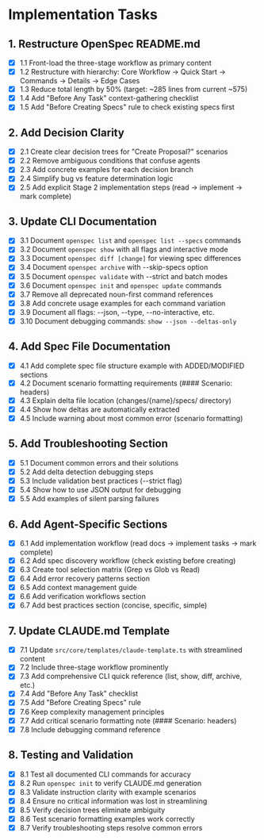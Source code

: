 # Implementation Tasks

## 1. Restructure OpenSpec README.md
- [x] 1.1 Front-load the three-stage workflow as primary content
- [x] 1.2 Restructure with hierarchy: Core Workflow → Quick Start → Commands → Details → Edge Cases
- [x] 1.3 Reduce total length by 50% (target: ~285 lines from current ~575)
- [x] 1.4 Add "Before Any Task" context-gathering checklist
- [x] 1.5 Add "Before Creating Specs" rule to check existing specs first

## 2. Add Decision Clarity  
- [x] 2.1 Create clear decision trees for "Create Proposal?" scenarios
- [x] 2.2 Remove ambiguous conditions that confuse agents
- [x] 2.3 Add concrete examples for each decision branch
- [x] 2.4 Simplify bug vs feature determination logic
- [x] 2.5 Add explicit Stage 2 implementation steps (read → implement → mark complete)

## 3. Update CLI Documentation
- [x] 3.1 Document `openspec list` and `openspec list --specs` commands
- [x] 3.2 Document `openspec show` with all flags and interactive mode
- [x] 3.3 Document `openspec diff [change]` for viewing spec differences
- [x] 3.4 Document `openspec archive` with --skip-specs option
- [x] 3.5 Document `openspec validate` with --strict and batch modes
- [x] 3.6 Document `openspec init` and `openspec update` commands
- [x] 3.7 Remove all deprecated noun-first command references
- [x] 3.8 Add concrete usage examples for each command variation
- [x] 3.9 Document all flags: --json, --type, --no-interactive, etc.
- [x] 3.10 Document debugging commands: `show --json --deltas-only`

## 4. Add Spec File Documentation
- [x] 4.1 Add complete spec file structure example with ADDED/MODIFIED sections
- [x] 4.2 Document scenario formatting requirements (#### Scenario: headers)
- [x] 4.3 Explain delta file location (changes/{name}/specs/ directory)
- [x] 4.4 Show how deltas are automatically extracted
- [x] 4.5 Include warning about most common error (scenario formatting)

## 5. Add Troubleshooting Section
- [x] 5.1 Document common errors and their solutions
- [x] 5.2 Add delta detection debugging steps
- [x] 5.3 Include validation best practices (--strict flag)
- [x] 5.4 Show how to use JSON output for debugging
- [x] 5.5 Add examples of silent parsing failures

## 6. Add Agent-Specific Sections
- [x] 6.1 Add implementation workflow (read docs → implement tasks → mark complete)
- [x] 6.2 Add spec discovery workflow (check existing before creating)
- [x] 6.3 Create tool selection matrix (Grep vs Glob vs Read)
- [x] 6.4 Add error recovery patterns section
- [x] 6.5 Add context management guide
- [x] 6.6 Add verification workflows section
- [x] 6.7 Add best practices section (concise, specific, simple)

## 7. Update CLAUDE.md Template
- [x] 7.1 Update `src/core/templates/claude-template.ts` with streamlined content
- [x] 7.2 Include three-stage workflow prominently
- [x] 7.3 Add comprehensive CLI quick reference (list, show, diff, archive, etc.)
- [x] 7.4 Add "Before Any Task" checklist
- [x] 7.5 Add "Before Creating Specs" rule
- [x] 7.6 Keep complexity management principles
- [x] 7.7 Add critical scenario formatting note (#### Scenario: headers)
- [x] 7.8 Include debugging command reference

## 8. Testing and Validation
- [x] 8.1 Test all documented CLI commands for accuracy
- [x] 8.2 Run `openspec init` to verify CLAUDE.md generation
- [x] 8.3 Validate instruction clarity with example scenarios
- [x] 8.4 Ensure no critical information was lost in streamlining
- [x] 8.5 Verify decision trees eliminate ambiguity
- [x] 8.6 Test scenario formatting examples work correctly
- [x] 8.7 Verify troubleshooting steps resolve common errors